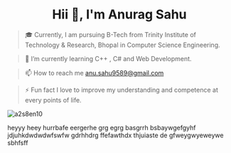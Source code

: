 <h1 align="center">Hii 👋, I'm Anurag Sahu</h1>

> 🎓 Currently, I am pursuing B-Tech from Trinity Institute of Technology & Research, Bhopal in Computer Science Engineering.
 
> 🌱 I’m currently learning C++ , C#  and  Web Development.

> 📫 How to reach me anu.sahu9589@gmail.com

> ⚡️ Fun fact I love to improve my understanding and competence at every points of life.

<p><img align="center" src="https://github-readme-streak-stats.herokuapp.com/?user=a2s8en10&" alt="a2s8en10" /></p>
heyyy
heey
hurrbafe
eergerhe
grg
egrg
basgrrh
bsbaywgefgyhf
jdjuhkdwdwdwfswfw
gdrhhdrg
ffefawthdx
thjuiaste
de
gfweygwyeweywe
sbhfsff

